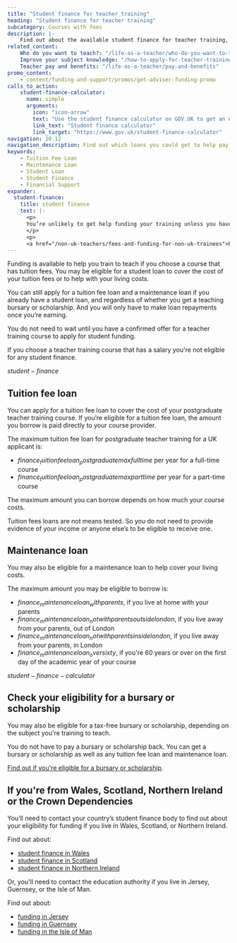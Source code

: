 ```yaml
---
title: "Student finance for teacher training"
heading: "Student finance for teacher training"
subcategory: Courses with fees
description: |-
    Find out about the available student finance for teacher training, including tuition fee loans and maintenance loans to support you while you train.
related_content:
    Who do you want to teach?: "/life-as-a-teacher/who-do-you-want-to-teach"
    Improve your subject knowledge: "/how-to-apply-for-teacher-training/subject-knowledge-enhancement"
    Teacher pay and benefits: "/life-as-a-teacher/pay-and-benefits"
promo_content:
    - content/funding-and-support/promos/get-adviser-funding-promo
calls_to_action:
    student-finance-calculator:
      name: simple
      arguments:
        icon: "icon-arrow"
        text: "Use the student finance calculator on GOV.UK to get an estimate of how much funding you might get."
        link_text: "Student finance calculator"
        link_target: "https://www.gov.uk/student-finance-calculator"
navigation: 20.12
navigation_description: Find out which loans you could get to help pay your fees and living expenses while you train.
keywords:
    - Tuition Fee Loan
    - Maintenance Loan
    - Student Loan
    - Student Finance
    - Financial Support
expander:
  student-finance:
    title: student finance
    text: |-
      <p>
      You’re unlikely to get help funding your training unless you have permission to <a href="https://www.gov.uk/browse/visas-immigration/settle-in-the-uk">live permanently in the UK</a>, for example under the EU Settlement Scheme, or are training to teach languages or physics. You’ll also need to meet some other eligibility requirements.
      </p>
      <p>
      <a href="/non-uk-teachers/fees-and-funding-for-non-uk-trainees">Find out about funding for non-UK citizens</a>.</p>
---
```


Funding is available to help you train to teach if you choose a course that has tuition fees. You may be eligible for a student loan to cover the cost of your tuition fees or to help with your living costs.

You can still apply for a tuition fee loan and a maintenance loan if you already have a student loan, and regardless of whether you get a teaching bursary or scholarship. And you will only have to make loan repayments once you’re earning.

You do not need to wait until you have a confirmed offer for a teacher training course to apply for student funding.

If you choose a teacher training course that has a salary you're not eligible for any student finance.

$student-finance$

## Tuition fee loan
You can apply for a tuition fee loan to cover the cost of your postgraduate teacher training course. If you’re eligible for a tuition fee loan, the amount you borrow is paid directly to your course provider.

The maximum tuition fee loan for postgraduate teacher training for a UK applicant is:

* $finance_tuitionfeeloan_postgraduatemaxfulltime$ per year for a full-time course
* $finance_tuitionfeeloan_postgraduatemaxparttime$ per year for a part-time course

The maximum amount you can borrow depends on how much your course costs.

Tuition fees loans are not means tested. So you do not need to provide evidence of your income or anyone else’s to be eligible to receive one.

## Maintenance loan
You may also be eligible for a maintenance loan to help cover your living costs.

The maximum amount you may be eligible to borrow is:

* $finance_maintenanceloan_withparents$, if you live at home with your parents
* $finance_maintenanceloan_notwithparentsoutsidelondon$, if you live away from your parents, out of London
* $finance_maintenanceloan_notwithparentsinsidelondon$, if you live away from your parents, in London
* $finance_maintenanceloan_oversixty$, if you're 60 years or over on the first day of the academic year of your course

$student-finance-calculator$

## Check your eligibility for a bursary or scholarship

You may also be eligible for a tax-free bursary or scholarship, depending on the subject you're training to teach.

You do not have to pay a bursary or scholarship back. You can get a bursary or scholarship as well as any tuition fee loan and maintenance loan.

[Find out if you're eligible for a bursary or scholarship](/funding-and-support/scholarships-and-bursaries).

## If you're from Wales, Scotland, Northern Ireland or the Crown Dependencies

You’ll need to contact your country’s student finance body to find out about your eligibility for funding if you live in Wales, Scotland, or Northern Ireland.

Find out about:

* [student finance in Wales](https://www.studentfinancewales.co.uk/)
* [student finance in Scotland](https://www.saas.gov.uk/)
* [student finance in Northern Ireland](https://www.studentfinanceni.co.uk/)

Or, you'll need to contact the education authority if you live in Jersey, Guernsey, or the Isle of Man.

Find out about:

* [funding in Jersey](https://www.gov.je/Working/Careers/16To19YearOlds/EnteringHigherEducation/FinancingHigherEducationCourses/FundingDegreeProfessionalQualifications/Pages/index.aspx)
* [funding in Guernsey](https://www.gov.gg/article/152744/Policies)
* [funding in the Isle of Man](https://www.gov.im/student-grants)
